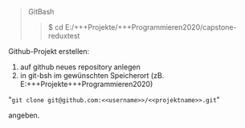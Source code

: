 > GitBash
>> $ cd E:/+++Projekte/+++Programmieren2020/capstone-reduxtest

Github-Projekt erstellen:
1. auf github neues repository anlegen
2. in git-bsh im gewünschten Speicherort (zB. E:\+++Projekte\+++Programmieren2020) 

"`git clone git@github.com:<<username>>/<<projektname>>.git`"

angeben. 